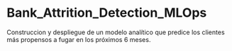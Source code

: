 # Bank_Attrition_Detection_MLOps
Construccion y despliegue de un modelo analítico que predice los clientes más propensos a fugar en los próximos 6 meses.
